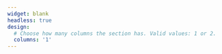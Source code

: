 ```yaml
---
widget: blank
headless: true
design:
  # Choose how many columns the section has. Valid values: 1 or 2.
  columns: '1'
---
```




<style>
.container {
  height: 200px;
  width: 3000px;
  position: relative;
  <! -- border: 3px; -->
}

.center {
  margin: 0;
  position: absolute;
  top: 50%;
  left: 50%;
  -ms-transform: translate(-50%, -50%);
  transform: translate(-50%, -50%);
}
</style>



<div class="container">
  <div class="center">
    <div style="text-align:center; margin: auto"> <h1 style="font-size: 80px"> RÉMI THÉRIAULT, M.SC. </h1> </div>
  </div>
</div>

<div class="container">
  <div class="center"; style="text-align:center; font-size: 25px; margin: auto">
    <p> A PhD student's journey to making a difference in the world, one mind at a time </p>
  </div>
</div>
